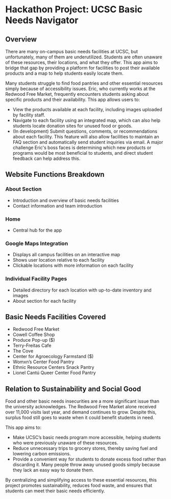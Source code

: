 # Hackathon Project: UCSC Basic Needs Navigator

## Overview

There are many on-campus basic needs facilities at UCSC, but unfortunately, many of them are underutilized. Students are often unaware of these resources, their locations, and what they offer. This app aims to bridge that gap by providing a platform for facilities to post their available products and a map to help students easily locate them.

Many students struggle to find food pantries and other essential resources simply because of accessibility issues. Eric, who currently works at the Redwood Free Market, frequently encounters students asking about specific products and their availability. This app allows users to:

- View the products available at each facility, including images uploaded by facility staff.
- Navigate to each facility using an integrated map, which can also help students locate donation sites for unused food or goods.
- (In development) Submit questions, comments, or recommendations about each facility. This feature will also allow facilities to maintain an FAQ section and automatically send student inquiries via email. A major challenge Eric's boss faces is determining which new products or programs would be most beneficial to students, and direct student feedback can help address this.
## Website Functions Breakdown

### **About Section**

- Introduction and overview of basic needs facilities
- Contact information and team introduction

### **Home**

- Central hub for the app

### **Google Maps Integration**

- Displays all campus facilities on an interactive map
- Shows user location relative to each facility
- Clickable locations with more information on each facility

### **Individual Facility Pages**

- Detailed directory for each location with up-to-date inventory and images
- About section for each facility

## **Basic Needs Facilities Covered**

- Redwood Free Market
- Cowell Coffee Shop
- Produce Pop-up ($)
- Terry-Freitas Cafe
- The Cove
- Center for Agroecology Farmstand ($)
- Womxn’s Center Food Pantry
- Ethnic Resource Centers Snack Pantry
- Lionel Cantú Queer Center Food Pantry

## **Relation to Sustainability and Social Good**

Food and other basic needs insecurities are a more significant issue than the university acknowledges. The Redwood Free Market alone received over 11,000 visits last year, and demand continues to grow. Despite this, surplus food still goes to waste when it could benefit students in need.

This app aims to:

- Make UCSC’s basic needs program more accessible, helping students who were previously unaware of these resources.
- Reduce unnecessary trips to grocery stores, thereby saving fuel and lowering carbon emissions.
- Provide a convenient way for students to donate excess food rather than discarding it. Many people throw away unused goods simply because they lack an easy way to donate them.

By centralizing and simplifying access to these essential resources, this project promotes sustainability, reduces food waste, and ensures that students can meet their basic needs efficiently.
